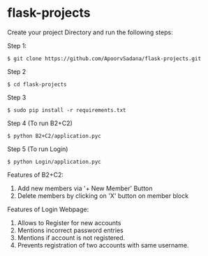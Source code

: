 # flask-projects

Create your project Directory and run the following steps:

Step 1:
```
$ git clone https://github.com/ApoorvSadana/flask-projects.git
```
Step 2
```
$ cd flask-projects
```
Step 3
```
$ sudo pip install -r requirements.txt
```
Step 4 (To run B2+C2)
```
$ python B2+C2/application.pyc
```
Step 5 (To run Login)
```
$ python Login/application.pyc
```

Features of B2+C2:
1. Add new members via '+ New Member' Button
2. Delete members by clicking on 'X' button on member block

Features of Login Webpage:
1. Allows to Register for new accounts
2. Mentions incorrect password entries
3. Mentions if account is not registered.
4. Prevents registration of two accounts with same username.


